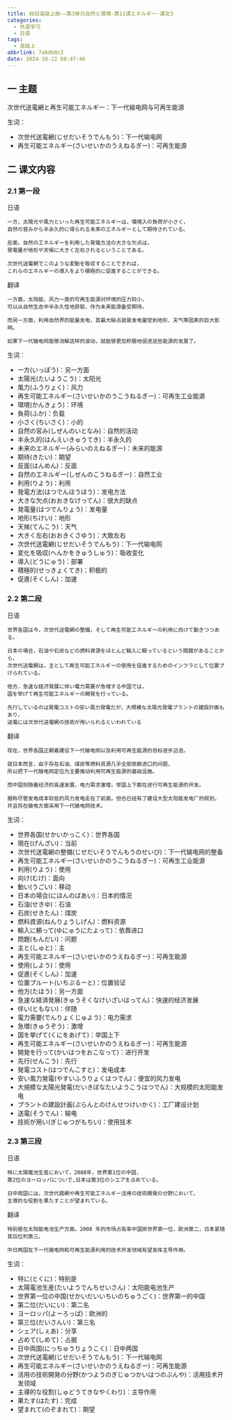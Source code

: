 ```yaml
---
title: 标日高级上册——第3单元自然と環境-第11课エネルギー-课文3
categories:
  - 外语学习
  - 日语
tags:
  - 高级上
abbrlink: 7a6d68c2
date: 2024-10-22 08:47:46
---
```

## 一 主题

次世代送電網と再生可能工ネルギ一：下一代输电网与可再生能源

<!--more-->

生词：

* 次世代送電網(じせだいそうでんもう)：下一代输电网
* 再生可能エネルギー(さいせいかのうえねるぎー)：可再生能源

## 二  课文内容

### 2.1 第一段

日语

```
一方，太陽光や風力といった再生可能工ネルギーは，環境入の負荷が小さく，
自然の営みから半永久的に得られる未来のエネルギーとして期待されている。

反面，自然の工ネルギーを利用した発電方法の大きな欠点は，
発電量が地形や天候に大きく左右されるということである。

次世代送電網でこのような変動を吸収することできれば，
これらのエネルギーの導入をより積極的に促進することができる。
```

翻译

```
一方面，太阳能、风力一类的可再生能源对环境的压力较小，
可以从自然生态中半永久性地获取，作为未来能源备受期待。

而另一方面，利用自然界的能量发电，其最大缺点就是发电量受到地形、天气等因素的巨大影响。

如果下一代输电网能够消解这样的波动，就能够更加积极地促进这些能源的发展了。
```

生词：

* 一方(いっぽう)：另一方面
* 太陽光(たいようこう)：太阳光
* 風力(ふうりょく)：风力
* 再生可能工ネルギー(さいせいかのうこうねるぎー)：可再生工业能源
* 環境(かんきょう)：环境
* 負荷(ふか)：负载
* 小さく(ちいさく)：小的
* 自然の営み(しぜんのいとなみ)：自然的活动
* 半永久的(はんえいきゅうてき)：半永久的
* 未来のエネルギー(みらいのえねるぎー)：未来的能源
* 期待(きたい)：期望
* 反面(はんめん)：反面
* 自然の工ネルギー(しぜんのこうねるぎー)：自然工业
* 利用(りよう)：利用
* 発電方法(はつでんほうほう)：发电方法
* 大きな欠点(おおきなけってん)：很大的缺点
* 発電量(はつでんりょう)：发电量
* 地形(ちけい)：地形
* 天候(てんこう)：天气
* 大きく左右(おおきくさゆう)：大致左右
* 次世代送電網(じせだいそうでんもう)：下一代输电网
* 変化を吸収(へんかをきゅうしゅう)：吸收变化
* 導入(どうにゅう)：部署
* 積極的(せっきょくてき)：积极的
* 促進(そくしん)：加速

### 2.2 第二段

日语

```
世界各国は今，次世代送電網の整備，そして再生可能工ネルギーの利用に向けて動きつつある。

日本の場合，石油や石炭などの燃料資源をほとんど輸入に頼っているという間題があることから，
次世代送電網は，主として再生可能工ネルギーの使用を促進するためのインフラとして位置プけられている。

他方，急速な経济発展に伴い電力需要が急增する中国では，
国を举げて再生可能工ネルギーの開発を行っている。

先行しているのは発電コストの安い風力発電だが，大規模な太陽光発電プラントの建設計画もあり，
送電には次世代送電網の技術が用いられるといわれている
```

翻译

```
现在，世界各国正朝着建设下一代输电网以及利用可再生能源的目标逐步迈进。

就日本而言，由于存在石油、煤炭等燃料资源几乎全部依赖进口的问题，
所以把下一代输电网定位为主要推动利用可再生能源的基础设施。

而中国则随着经济的高速发展，电力需求激增，举国上下都在进行可再生能源的开发。

据称尽管发电成本较低的风力发电走在了前面，但也已经有了建设大型太阳能发电厂的规划，
并且将在输电方面采用下一代输电网技术。
```

生词：

* 世界各国(せかいかっこく)：世界各国
* 現在(げんざい)：当前
* 次世代送電網の整備(じせだいそうでんもうのせいび)：下一代输电网的整备
* 再生可能工ネルギー(さいせいかのうこうねるぎー)：可再生工业能源
* 利用(りよう)：使用
* 向け(むけ)：面向
* 動い(うごい)：移动
* 日本の場合(にほんのばあい)：日本的情况
* 石油(せきゆ)：石油
* 石炭(せきたん)：煤炭
* 燃料資源(ねんりょうしげん)：燃料资源
* 輸入に頼って(ゆにゅうにたよって)：依靠进口
* 問題(もんだい)：问题
* 主と(しゅと)：主
* 再生可能エネルギー(さいせいかのうえねるぎー)：可再生能源
* 使用(しよう)：使用
* 促進(そくしん)：加速
* 位置プルート(いちぷるーと)：位置验证
* 他方(たほう)：另一方面
* 急速な経済発展(きゅうそくなけいざいはってん)：快速的经济发展
* 伴い(ともない)：伴随
* 電力需要(でんりょくじゅよう)：电力需求
* 急増(きゅうぞう)：激增
* 国を挙げて(くにをあげて)：举国上下
* 再生可能エネルギー(さいせいかのうえねるぎー)：可再生能源
* 開発を行って(かいはつをおこなって)：进行开发
* 先行(せんこう)：先行
* 発電コスト(はつでんこすと)：发电成本
* 安い風力発電(やすいふうりょくはつでん)：便宜的风力发电
* 大規模な太陽光発電(だいきぼなたいようこうはつでん)：大规模的太阳能发电
* プラントの建設計画(ぷらんとのけんせつけいかく)：工厂建设计划
* 送電(そうでん)：输电
* 技術が用い(ぎじゅつがもちい)：使用技术

### 2.3 第三段

日语

```
特に太陽電池生産において，2008年，世界第1位の中国，
第2位のヨーロッパについで,日本は第3位のシエアを占めている。

日中両国には，次世代霞網や再生可能工ネルギー活用の技術開発の分野において，
主導的な役割を果たすことが望まれている。
```

翻译

```
特别是在太阳能电池生产方面，2008 年的市场占有率中国排世界第一位，欧洲第二，日本紧随其后位列第三。

中日两国在下一代输电网和可再生能源利用的技术开发领域有望发挥主导作用。
```

生词：

* 特に(とくに)：特别是
* 太陽電池生産(たいようでんちせいさん)：太阳能电池生产
* 世界第一位の中国(せかいだいいちいのちゅうごく)：世界第一的中国
* 第二位(だいにい)：第二名
* ヨーロッパ(よーろっぱ)：欧洲的
* 第三位(だいさんい)：第三名
* シェア(しぇあ)：分享
* 占めて(しめて)：占据
* 日中両国(にっちゅうりょうこく)：日中两国
* 次世代送電網(じせだいそうでんもう)：下一代输电网
* 再生可能エネルギー(さいせいかのうえねるぎー)：可再生能源
* 活用の技術開発の分野(かつようのぎじゅつかいはつのぶんや)：活用技术开发领域
* 主導的な役割(しゅどうてきなやくわり)：主导作用
* 果たす(はたす)：完成
* 望まれて(のぞまれて)：期望

